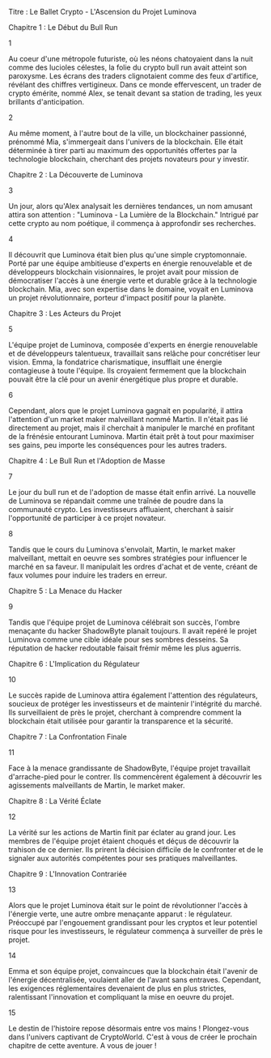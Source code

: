 Titre : Le Ballet Crypto - L'Ascension du Projet Luminova

Chapitre 1 : Le Début du Bull Run

1

Au coeur d'une métropole futuriste, où les néons chatoyaient dans la nuit comme des lucioles célestes, la folie du crypto bull run avait atteint son paroxysme. Les écrans des traders clignotaient comme des feux d'artifice, révélant des chiffres vertigineux. Dans ce monde effervescent, un trader de crypto émérite, nommé Alex, se tenait devant sa station de trading, les yeux brillants d'anticipation.

2

Au même moment, à l'autre bout de la ville, un blockchainer passionné, prénommé Mia, s'immergeait dans l'univers de la blockchain. Elle était déterminée à tirer parti au maximum des opportunités offertes par la technologie blockchain, cherchant des projets novateurs pour y investir.

Chapitre 2 : La Découverte de Luminova

3

Un jour, alors qu'Alex analysait les dernières tendances, un nom amusant attira son attention : "Luminova - La Lumière de la Blockchain." Intrigué par cette crypto au nom poétique, il commença à approfondir ses recherches.

4

Il découvrit que Luminova était bien plus qu'une simple cryptomonnaie. Porté par une équipe ambitieuse d'experts en énergie renouvelable et de développeurs blockchain visionnaires, le projet avait pour mission de démocratiser l'accès à une énergie verte et durable grâce à la technologie blockchain. Mia, avec son expertise dans le domaine, voyait en Luminova un projet révolutionnaire, porteur d'impact positif pour la planète.

Chapitre 3 : Les Acteurs du Projet

5

L'équipe projet de Luminova, composée d'experts en énergie renouvelable et de développeurs talentueux, travaillait sans relâche pour concrétiser leur vision. Emma, la fondatrice charismatique, insufflait une énergie contagieuse à toute l'équipe. Ils croyaient fermement que la blockchain pouvait être la clé pour un avenir énergétique plus propre et durable.

6

Cependant, alors que le projet Luminova gagnait en popularité, il attira l'attention d'un market maker malveillant nommé Martin. Il n'était pas lié directement au projet, mais il cherchait à manipuler le marché en profitant de la frénésie entourant Luminova. Martin était prêt à tout pour maximiser ses gains, peu importe les conséquences pour les autres traders.

Chapitre 4 : Le Bull Run et l'Adoption de Masse

7

Le jour du bull run et de l'adoption de masse était enfin arrivé. La nouvelle de Luminova se répandait comme une traînée de poudre dans la communauté crypto. Les investisseurs affluaient, cherchant à saisir l'opportunité de participer à ce projet novateur.

8

Tandis que le cours du Luminova s'envolait, Martin, le market maker malveillant, mettait en oeuvre ses sombres stratégies pour influencer le marché en sa faveur. Il manipulait les ordres d'achat et de vente, créant de faux volumes pour induire les traders en erreur.

Chapitre 5 : La Menace du Hacker

9

Tandis que l'équipe projet de Luminova célébrait son succès, l'ombre menaçante du hacker ShadowByte planait toujours. Il avait repéré le projet Luminova comme une cible idéale pour ses sombres desseins. Sa réputation de hacker redoutable faisait frémir même les plus aguerris.

Chapitre 6 : L'Implication du Régulateur

10

Le succès rapide de Luminova attira également l'attention des régulateurs, soucieux de protéger les investisseurs et de maintenir l'intégrité du marché. Ils surveillaient de près le projet, cherchant à comprendre comment la blockchain était utilisée pour garantir la transparence et la sécurité.

Chapitre 7 : La Confrontation Finale

11

Face à la menace grandissante de ShadowByte, l'équipe projet travaillait d'arrache-pied pour le contrer. Ils commencèrent également à découvrir les agissements malveillants de Martin, le market maker.

Chapitre 8 : La Vérité Éclate

12

La vérité sur les actions de Martin finit par éclater au grand jour. Les membres de l'équipe projet étaient choqués et déçus de découvrir la trahison de ce dernier. Ils prirent la décision difficile de le confronter et de le signaler aux autorités compétentes pour ses pratiques malveillantes.

Chapitre 9 : L'Innovation Contrariée

13

Alors que le projet Luminova était sur le point de révolutionner l'accès à l'énergie verte, une autre ombre menaçante apparut : le régulateur. Préoccupé par l'engouement grandissant pour les cryptos et leur potentiel risque pour les investisseurs, le régulateur commença à surveiller de près le projet.

14

Emma et son équipe projet, convaincues que la blockchain était l'avenir de l'énergie décentralisée, voulaient aller de l'avant sans entraves. Cependant, les exigences réglementaires devenaient de plus en plus strictes, ralentissant l'innovation et compliquant la mise en oeuvre du projet.

15

Le destin de l'histoire repose désormais entre vos mains ! Plongez-vous dans l'univers captivant de CryptoWorld. C'est à vous de créer le prochain chapitre de cette aventure. A vous de jouer !
